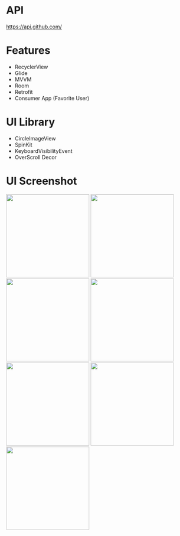 # API
https://api.github.com/

# Features
- RecyclerView
- Glide
- MVVM
- Room
- Retrofit
- Consumer App (Favorite User)

# UI Library
- CircleImageView
- SpinKit
- KeyboardVisibilityEvent
- OverScroll Decor

# UI Screenshot
<img src="https://user-images.githubusercontent.com/39628606/116575088-8768ff00-a938-11eb-9c2a-35d84d32ee8c.jpg" width="225">
<img src="https://user-images.githubusercontent.com/39628606/116575166-994aa200-a938-11eb-9f7b-95a4caa15d3c.jpg" width="225">
<img src="https://user-images.githubusercontent.com/39628606/116575185-9e0f5600-a938-11eb-9efd-58f981f5e34a.jpg" width="225">
<img src="https://user-images.githubusercontent.com/39628606/116575217-a5cefa80-a938-11eb-9f3d-4203557fb818.jpg" width="225">
<img src="https://user-images.githubusercontent.com/39628606/116575230-a798be00-a938-11eb-9cd4-30138d2a51f8.jpg" width="225">
<img src="https://user-images.githubusercontent.com/39628606/116575242-aa93ae80-a938-11eb-8758-fc161d377178.jpg" width="225">
<img src="https://user-images.githubusercontent.com/39628606/116575258-acf60880-a938-11eb-8e54-a3c25c163b31.jpg" width="225">
